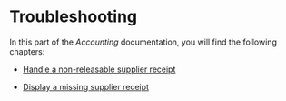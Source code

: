 # Troubleshooting

In this part of the *Accounting* documentation, you will find the following chapters:

- [Handle a non-releasable supplier receipt](./01_HandleNonReleasableSupplierReceipt.md)

- [Display a missing supplier receipt](./02_DisplayMissingSupplierReceipt.md)
